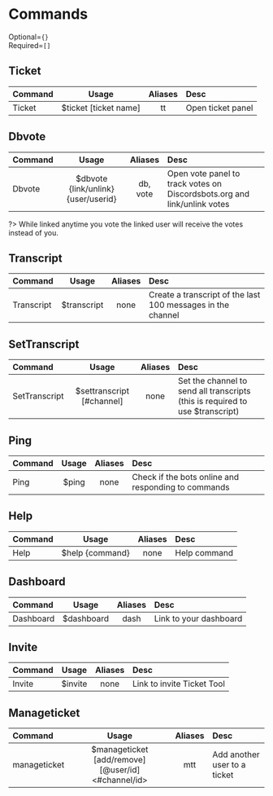 # Commands
Optional=`{}`  
Required=`[]`

##  Ticket

| Command | Usage | Aliases | Desc |
| :---------- | :-----------: | :-----------:| :------------------------------ |
| Ticket | $ticket [ticket name] | tt | Open ticket panel |

##  Dbvote

| Command | Usage | Aliases | Desc |
| :---------- | :-----------: | :-----------:| :------------------------------ |
| Dbvote | $dbvote {link/unlink} {user/userid} | db, vote | Open vote panel to track votes on Discordsbots.org and link/unlink votes |

?> While linked anytime you vote the linked user will receive the votes instead of you.

##  Transcript

| Command | Usage | Aliases | Desc |
| :---------- | :-----------: | :-----------:| :------------------------------ |
| Transcript | $transcript | none | Create a transcript of the last 100 messages in the channel |

##  SetTranscript

| Command | Usage | Aliases | Desc |
| :---------- | :-----------: | :-----------:| :------------------------------ |
| SetTranscript | $settranscript [#channel] | none | Set the channel to send all transcripts (this is required to use $transcript) |

##  Ping

| Command | Usage | Aliases | Desc |
| :---------- | :-----------: | :-----------:| :------------------------------ |
| Ping | $ping| none | Check if the bots online and responding to commands |

##  Help

| Command | Usage | Aliases | Desc |
| :---------- | :-----------: | :-----------:| :------------------------------ |
| Help | $help {command} | none | Help command |

##  Dashboard

| Command | Usage | Aliases | Desc |
| :---------- | :-----------: | :-----------:| :------------------------------ |
| Dashboard | $dashboard | dash | Link to your dashboard |

##  Invite

| Command | Usage | Aliases | Desc |
| :---------- | :-----------: | :-----------:| :------------------------------ |
| Invite | $invite | none | Link to invite Ticket Tool |

##  Manageticket

| Command | Usage | Aliases | Desc |
| :---------- | :-----------: | :-----------:| :------------------------------ |
| manageticket | $manageticket [add/remove] [@user/id] <#channel/id> | mtt | Add another user to a ticket |
